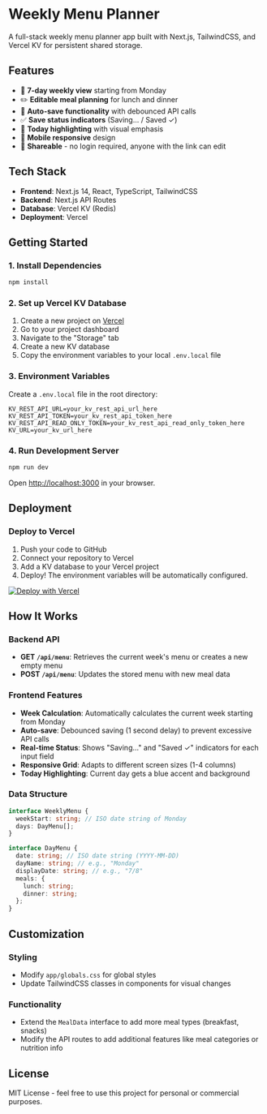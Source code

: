 # Weekly Menu Planner

A full-stack weekly menu planner app built with Next.js, TailwindCSS, and Vercel KV for persistent shared storage.

## Features

- 📅 **7-day weekly view** starting from Monday
- ✏️ **Editable meal planning** for lunch and dinner
- 🔄 **Auto-save functionality** with debounced API calls
- ✅ **Save status indicators** (Saving... / Saved ✓)
- 🎯 **Today highlighting** with visual emphasis
- 📱 **Mobile responsive** design
- 🔗 **Shareable** - no login required, anyone with the link can edit

## Tech Stack

- **Frontend**: Next.js 14, React, TypeScript, TailwindCSS
- **Backend**: Next.js API Routes
- **Database**: Vercel KV (Redis)
- **Deployment**: Vercel

## Getting Started

### 1. Install Dependencies

```bash
npm install
```

### 2. Set up Vercel KV Database

1. Create a new project on [Vercel](https://vercel.com)
2. Go to your project dashboard
3. Navigate to the "Storage" tab
4. Create a new KV database
5. Copy the environment variables to your local `.env.local` file

### 3. Environment Variables

Create a `.env.local` file in the root directory:

```env
KV_REST_API_URL=your_kv_rest_api_url_here
KV_REST_API_TOKEN=your_kv_rest_api_token_here
KV_REST_API_READ_ONLY_TOKEN=your_kv_rest_api_read_only_token_here
KV_URL=your_kv_url_here
```

### 4. Run Development Server

```bash
npm run dev
```

Open [http://localhost:3000](http://localhost:3000) in your browser.

## Deployment

### Deploy to Vercel

1. Push your code to GitHub
2. Connect your repository to Vercel
3. Add a KV database to your Vercel project
4. Deploy! The environment variables will be automatically configured.

[![Deploy with Vercel](https://vercel.com/button)](https://vercel.com/new)

## How It Works

### Backend API

- **GET `/api/menu`**: Retrieves the current week's menu or creates a new empty menu
- **POST `/api/menu`**: Updates the stored menu with new meal data

### Frontend Features

- **Week Calculation**: Automatically calculates the current week starting from Monday
- **Auto-save**: Debounced saving (1 second delay) to prevent excessive API calls
- **Real-time Status**: Shows "Saving..." and "Saved ✓" indicators for each input field
- **Responsive Grid**: Adapts to different screen sizes (1-4 columns)
- **Today Highlighting**: Current day gets a blue accent and background

### Data Structure

```typescript
interface WeeklyMenu {
  weekStart: string; // ISO date string of Monday
  days: DayMenu[];
}

interface DayMenu {
  date: string; // ISO date string (YYYY-MM-DD)
  dayName: string; // e.g., "Monday"
  displayDate: string; // e.g., "7/8"
  meals: {
    lunch: string;
    dinner: string;
  };
}
```

## Customization

### Styling
- Modify `app/globals.css` for global styles
- Update TailwindCSS classes in components for visual changes

### Functionality
- Extend the `MealData` interface to add more meal types (breakfast, snacks)
- Modify the API routes to add additional features like meal categories or nutrition info

## License

MIT License - feel free to use this project for personal or commercial purposes. 